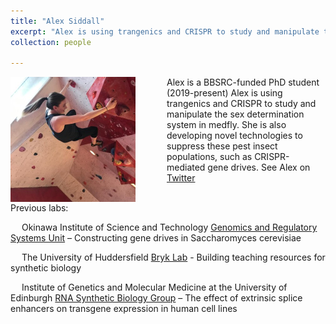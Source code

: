 ```yaml
---
title: "Alex Siddall"  
excerpt: "Alex is using trangenics and CRISPR to study and manipulate the sex determination system in medfly. She is also developing novel technologies to suppress these pest insect populations, such as CRISPR-mediated gene drives."   
collection: people

---
```


<img src='/images/Alex_profile.jpg' align="left" img style="padding-right: 50px; width:200px;height:200px;"> Alex is a BBSRC-funded PhD student (2019-present)
Alex is using trangenics and CRISPR to study and manipulate the sex determination system in medfly. She is also developing novel technologies to suppress these pest insect populations, such as CRISPR-mediated gene drives. See Alex on [Twitter](https://twitter.com/alex_siddall) 


<br>Previous labs:

&emsp; Okinawa Institute of Science and Technology 
[Genomics and Regulatory Systems Unit](https://groups.oist.jp/grsu) 
 – Constructing gene drives in Saccharomyces cerevisiae

&emsp; The University of Huddersfield
[Bryk Lab](https://bryklab.net/) -  Building teaching resources for synthetic biology 
                          
&emsp; Institute of Genetics and Molecular Medicine at the University of Edinburgh 
[RNA Synthetic Biology Group](https://www.ed.ac.uk/mrc-human-genetics-unit/research/kudla-group) 
 – The effect of extrinsic splice enhancers on transgene expression in human cell lines 


